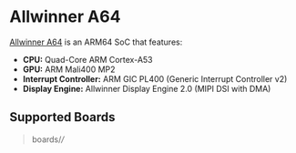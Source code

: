 # Allwinner A64

[Allwinner A64](https://linux-sunxi.org/A64) is an ARM64 SoC that
features:

  - **CPU:** Quad-Core ARM Cortex-A53
  - **GPU:** ARM Mali400 MP2
  - **Interrupt Controller:** ARM GIC PL400 (Generic Interrupt
    Controller v2)
  - **Display Engine:** Allwinner Display Engine 2.0 (MIPI DSI with DMA)

## Supported Boards

> boards/*/*
